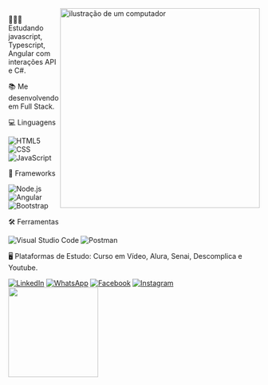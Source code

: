 <img src="https://raw.githubusercontent.com/MicaelliMedeiros/micaellimedeiros/master/image/computer-illustration.png" alt="ilustração de um computador" min-width="400px" max-width="400px" width="400px" align="right">

<p align="left"> 
   🧑🏻‍🎓 Estudando javascript, Typescript, Angular com interações API e C#.
</p>

<p align="left"> 
   📚 Me desenvolvendo em Full Stack.
</p>

<p align="left">
  💻 Linguagens
   
   ![HTML5](https://img.shields.io/badge/-HTML5-333333?style=flat&logo=HTML5)
   ![CSS](https://img.shields.io/badge/-CSS-333333?style=flat&logo=CSS3&logoColor=1572B6)
   ![JavaScript](https://img.shields.io/badge/-JavaScript-333333?style=flat&logo=javascript)
   
 
</p>

<p align="left">
  💾 Frameworks

   ![Node.js](https://img.shields.io/badge/-Node.js-333333?style=flat&logo=Node.js)
   ![Angular](https://img.shields.io/badge/-Angular-333333?style=flat&logo=Angular)
   ![Bootstrap](https://img.shields.io/badge/-Bootstrap-333333?style=flat&logo=Bootstrap)
   
   
</p>

<p align="left">
  🛠️ Ferramentas 
   
   ![Visual Studio Code](https://img.shields.io/badge/-Visual%20Studio%20Code-333333?style=flat&logo=visual-studio-code&logoColor=007ACC)
   ![Postman](https://img.shields.io/badge/-Postman-333333?style=flat&logo=postman)

</p>

<p align="left">
  🖥️ Plataformas de Estudo: Curso em Vídeo, Alura, Senai, Descomplica e Youtube.
</p>


<p align="left">
  <a href="https://www.linkedin.com/in/tiago-gomes-b65152260?utm_source=share&utm_campaign=share_via&utm_content=profile&utm_medium=android_app" title="LinkedIn">
  <img src="https://img.shields.io/badge/-Linkedin-0e76a8?style=flat-square&logo=Linkedin&logoColor=white&link=LINK-DO-SEU-LINKEDIN" alt="LinkedIn"/></a>
  <a href="https://wa.me/qr/MZWDR7JOOA4ZM1" title="WhatsApp">
  <img src="https://img.shields.io/badge/-WhatsApp-25d366?style=flat-square&labelColor=25d366&logo=whatsapp&logoColor=white&link=API-DO-SEU-WHATSAPP" alt="WhatsApp"/></a>
  <a href="https://www.facebook.com/tiagoxxtgti/" title="Facebook">
  <img src="https://img.shields.io/badge/-Facebook-3b5998?style=flat-square&labelColor=3b5998&logo=facebook&logoColor=white&link=LINK-DO-SEU-FACEBOOK" alt="Facebook"/></a>
  <a href="https://www.instagram.com/tiagokings?utm_source=qr&igsh=MWh0OXR3ODE4anQwZA==" title="Instagram">
  <img src="https://img.shields.io/badge/-Instagram-DF0174?style=flat-square&labelColor=DF0174&logo=instagram&logoColor=white&link=LINK-DO-SEU-INSTAGRAM" alt="Instagram"/></a>

<br/>

<a href ="https://github.com/DevTiagokings">
   <img height="180em" src="https://github-readme-stats.vercel.app/api?username=DevTiagokings&theme=dark&show_icons=true"/>
</a>


